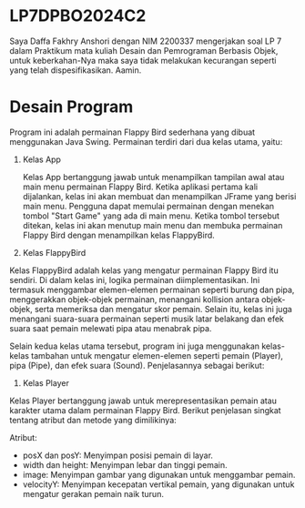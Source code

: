 # LP7DPBO2024C2

Saya Daffa Fakhry Anshori dengan NIM 2200337 mengerjakan soal LP 7 dalam Praktikum mata kuliah Desain dan Pemrograman Berbasis Objek, 
untuk keberkahan-Nya maka saya tidak melakukan kecurangan seperti yang telah dispesifikasikan. Aamin.

# Desain Program
Program ini adalah permainan Flappy Bird sederhana yang dibuat menggunakan Java Swing. Permainan terdiri dari dua kelas utama, yaitu:
1. Kelas App

   Kelas App bertanggung jawab untuk menampilkan tampilan awal atau main menu permainan Flappy Bird. Ketika aplikasi pertama kali dijalankan, kelas ini akan membuat dan menampilkan JFrame yang berisi main menu.    Pengguna dapat memulai permainan dengan menekan tombol "Start Game" yang ada di main menu. Ketika tombol tersebut ditekan, kelas ini akan menutup main menu dan membuka permainan Flappy Bird dengan menampilkan    kelas FlappyBird.

2. Kelas FlappyBird

Kelas FlappyBird adalah kelas yang mengatur permainan Flappy Bird itu sendiri. Di dalam kelas ini, logika permainan diimplementasikan. Ini termasuk menggambar elemen-elemen permainan seperti burung dan pipa, menggerakkan objek-objek permainan, menangani kollision antara objek-objek, serta memeriksa dan mengatur skor pemain. Selain itu, kelas ini juga menangani suara-suara permainan seperti musik latar belakang dan efek suara saat pemain melewati pipa atau menabrak pipa.

Selain kedua kelas utama tersebut, program ini juga menggunakan kelas-kelas tambahan untuk mengatur elemen-elemen seperti pemain (Player), pipa (Pipe), dan efek suara (Sound). Penjelasannya sebagai berikut:
1. Kelas Player
   
Kelas Player bertanggung jawab untuk merepresentasikan pemain atau karakter utama dalam permainan Flappy Bird. Berikut penjelasan singkat tentang atribut dan metode yang dimilikinya:

Atribut:
- posX dan posY: Menyimpan posisi pemain di layar.
- width dan height: Menyimpan lebar dan tinggi pemain.
- image: Menyimpan gambar yang digunakan untuk menggambar pemain.
- velocityY: Menyimpan kecepatan vertikal pemain, yang digunakan untuk mengatur gerakan pemain naik turun.






